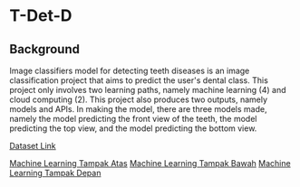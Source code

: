 # T-Det-D

## Background
Image classifiers model for detecting teeth diseases is an image classification project that aims to predict the user's dental class. This project only involves two learning paths, namely machine learning (4) and cloud computing (2). This project also produces two outputs, namely models and APIs. In making the model, there are three models made, namely the model predicting the front view of the teeth, the model predicting the top view, and the model predicting the bottom view. 


[Dataset Link](https://drive.google.com/drive/folders/15KLob0oA4717AhQ22TKKs3TgZjWuZKL1)

[Machine Learning Tampak Atas](https://github.com/TGevinT/C241-IC02/tree/main/machine_learning/Model%20Gigi%20Tampak%20Atas)
[Machine Learning Tampak Bawah](https://github.com/TGevinT/C241-IC02/tree/main/machine_learning/Model%20Gigi%20Tampak%20Bawah)
[Machine Learning Tampak Depan](https://github.com/TGevinT/C241-IC02/tree/main/machine_learning/Model%20Gigi%20Tampak%20Depan)









